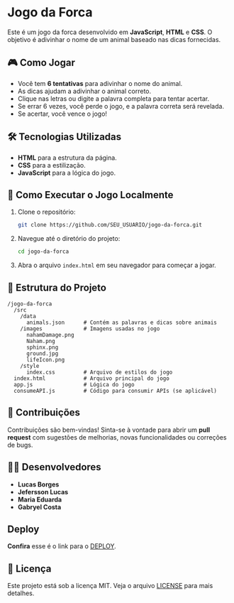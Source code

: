 # Jogo da Forca

Este é um jogo da forca desenvolvido em **JavaScript**, **HTML** e **CSS**. O objetivo é adivinhar o nome de um animal baseado nas dicas fornecidas.

## 🎮 Como Jogar
- Você tem **6 tentativas** para adivinhar o nome do animal.
- As dicas ajudam a adivinhar o animal correto.
- Clique nas letras ou digite a palavra completa para tentar acertar.
- Se errar 6 vezes, você perde o jogo, e a palavra correta será revelada.
- Se acertar, você vence o jogo!

## 🛠 Tecnologias Utilizadas
- **HTML** para a estrutura da página.
- **CSS** para a estilização.
- **JavaScript** para a lógica do jogo.

## 🚀 Como Executar o Jogo Localmente

1. Clone o repositório:
   ```bash
   git clone https://github.com/SEU_USUARIO/jogo-da-forca.git
   ```

2. Navegue até o diretório do projeto:
   ```bash
   cd jogo-da-forca
   ```

3. Abra o arquivo `index.html` em seu navegador para começar a jogar.

## 📁 Estrutura do Projeto

```
/jogo-da-forca
  /src
    /data
      animals.json      # Contém as palavras e dicas sobre animais
    /images             # Imagens usadas no jogo
      nahamDamage.png
      Naham.png
      sphinx.png
      ground.jpg
      lifeIcon.png
    /style
      index.css         # Arquivo de estilos do jogo
  index.html            # Arquivo principal do jogo
  app.js                # Lógica do jogo
  consumeAPI.js         # Código para consumir APIs (se aplicável)
```

## 🤝 Contribuições
Contribuições são bem-vindas! Sinta-se à vontade para abrir um **pull request** com sugestões de melhorias, novas funcionalidades ou correções de bugs.

## 👨‍💻 Desenvolvedores
- **Lucas Borges**
- **Jefersson Lucas**
- **Maria Eduarda**
- **Gabryel Costa**

## Deploy
**Confira** esse é o link para o [DEPLOY](https://projeto-front-end-dinamico-ada.vercel.app/).

## 📜 Licença
Este projeto está sob a licença MIT. Veja o arquivo [LICENSE](LICENSE) para mais detalhes.
